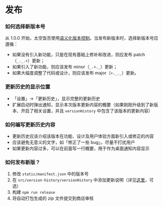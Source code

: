 # 发布

### 如何选择新版本号

从 1.0.0 开始，太空饭否使用[语义化版本控制](https://semver.org)。当发布新版本时，选择新版本号应遵循：

- 如果没有引入新功能，只是在现有基础上修补和改进，则应发布 patch（`_._.+`）更新；
- 如果引入了新功能，则应该发布 minor（`_.+._`）更新；
- 如果大幅度调整了代码或设计，则应该发布 major（`+._._`）更新。

### 更新历史的显示位置

- 「设置」→「更新历史」，显示完整的更新历史
- 扩展启动时弹出通知，显示本次版本更新内容的概要（如果刚刚升级到了新版本、开启了相关设置，并且 `versionHistory` 中包含了该版本的更新内容）

### 如何编写更新历史内容

- 更新历史应该介绍该版本在功能、设计及用户体验方面新引入或修正的内容
- 应该避免无意义的文字，如「修正了一些 bug」，尽量不打扰用户
- 如果更新内容过多，可以在前面写一行概要，用于作为桌面通知内容显示

### 如何发布新版？

1. 修改 `static/manifest.json` 中的版本号
1. 在 `src/version-history/versionHistory` 中添加更新说明（详见[这里](https://github.com/ispacekid/space-fanfou/blob/master/src/version-history/README.md)，可选）
1. 构建 `npm run release`
1. 将自动打包生成的 zip 文件提交到商店审核
